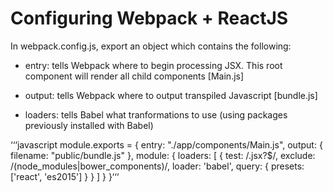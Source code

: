 # Configuring Webpack + ReactJS

In webpack.config.js, export an object which contains the following:

* entry: tells Webpack where to begin processing JSX.  This root component will
  render all child components [Main.js]
  
* output: tells Webpack where to output transpiled Javascript [bundle.js]

* loaders: tells Babel what tranformations to use (using packages previously
  installed with Babel)
 
‘‘‘javascript
module.exports = {
    entry: "./app/components/Main.js",
    output: {
        filename: "public/bundle.js"
    },
    module: {
        loaders: [
            {
                test: /\.jsx?$/,
                exclude: /(node_modules|bower_components)/,
                loader: 'babel',
                query: {
                    presets: ['react', 'es2015']
                }
            }
        ]
    }
}‘‘‘
